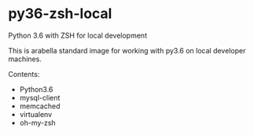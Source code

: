 # py36-zsh-local
Python 3.6 with ZSH for local development


This is arabella standard image for working with py3.6 on local developer machines.

Contents:

* Python3.6
* mysql-client
* memcached
* virtualenv
* oh-my-zsh
